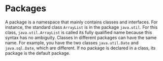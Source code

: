 # Packages

A package is a namespace that mainly contains classes and interfaces. For instance, the standard class `ArrayList` is in the package `java.util`. For this class, `java.util.ArrayList` is called its fully qualified name because this syntax has no ambiguity. Classes in different packages can have the same name. For example, you have the two classes `java.util.Date` and `java.sql.Date`, which are different. If no package is declared in a class, its package is the default package.
